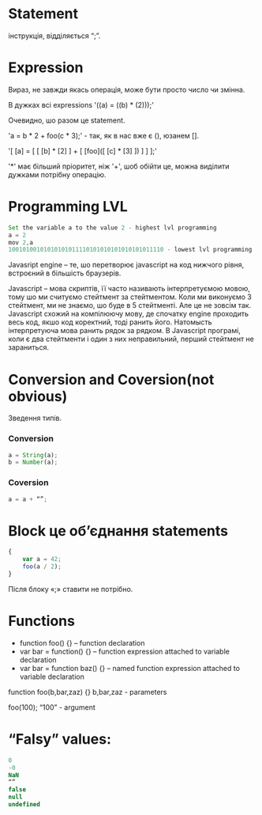 # Statement 
інструкція, відділяється “;”.

# Expression
Вираз, не завжди якась операція, може бути просто число чи змінна.

В дужках всі expressions '((a) = ((b) * (2)));'

Очевидно, шо разом це statement.

'a = b * 2 + foo(c * 3);' - так, як в  нас вже є (), юзанем [].

'[ [a] = [ [ [b] * [2] ] + [ [foo]([ [c] * [3] ]) ] ] ];'

'*' має більший пріоритет, ніж '+', шоб обійти це, можна виділити дужками потрібну операцію.

# Programming LVL
```js
Set the variable a to the value 2 - highest lvl programming
a = 2
mov 2,a
10010100101010101011110101010101010101011110 - lowest lvl programming
```
Javasript engine – те, шо перетворює javascript на код нижчого рівня, встроєний в більшість браузерів.

Javascript – мова скриптів, її часто називають інтерпретуємою мовою, тому шо ми считуємо стейтмент за стейтментом. Коли ми виконуємо 3 стейтмент, ми не знаємо, шо буде в 5 стейтменті. Але це не зовсім так. Javascript схожий на компілюючу мову, де спочатку engine проходить весь код, якшо код коректний, тоді ранить його. Натомысть інтерпретуюча мова ранить рядок за рядком. В Javascript програмі, коли є два стейтменти і один з них неправильний, перший стейтмент не зараниться.

# Conversion and Coversion(not obvious)
Зведення типів.
### Conversion
```js
a = String(a);
b = Number(a);
```
### Coversion
```js
a = a + “”;
```
# Block це об’єднання statements
```js
{
    var a = 42;
    foo(a / 2);
}
```
Після блоку «;» ставити не потрібно.

# Functions
* function foo() {} – function declaration
* var bar = function() {} – function expression attached to variable declaration
* var bar = function baz() {} – named function expression attached to variable declaration

function foo(b,bar,zaz) {} b,bar,zaz - parameters

foo(100); “100” - argument

# “Falsy” values:
```js
0
-0
NaN
“”
false
null
undefined
```
